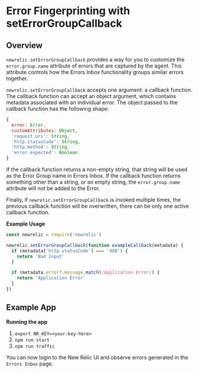 # Error Fingerprinting with setErrorGroupCallback

## Overview

`newrelic.setErrorGroupCallback` provides a way for you to customize the `error.group.name` attribute of errors that are captured by the agent. This attribute controls how the Errors Inbox functionality groups similar errors together.

`newrelic.setErrorGroupCallback` accepts one argument: a callback function. The callback function can accept an object argument, which contains metadata associated with an individual error. The object passed to the callback function has the following shape:

```js
{
  error: Error,
  customAttributes: Object,
  'request.uri': String,
  'http.statusCode': String,
  'http.method': String,
  'error.expected': Boolean
}
```

If the callback function returns a non-empty string, that string will be used as the Error Group name in Errors Inbox. If the callback function returns something other than a string, or an empty string, the `error.group.name` attribute will not be added to the Error.

Finally, if `newrelic.setErrorGroupCallback` is invoked multiple times, the previous callback function will be overwritten, there can be only one active callback function.

**Example Usage**
```js
const newrelic = require('newrelic')

newrelic.setErrorGroupCallback(function exampleCallback(metadata) {
  if (metadata['http.statusCode'] === '400') {
    return 'Bad Input'
  }

  if (metadata.error?.message.match(/Application Error/) {
    return 'Application Error'
  }
})
```

## Example App

**Running the app**
1. `export NR_KEY=<your-key-here>`
2. `npm run start`
3. `npm run traffic`

You can now login to the New Relic UI and observe errors generated in the `Errors Inbox` page.
